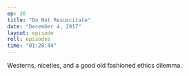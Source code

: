 ```yaml
---
ep: 26
title: "Do Not Resuscitate"
date: "December 4, 2017"
layout: episode
roll: episodes
time: "01:28:44"
---
```


Westerns, niceties, and a good old fashioned ethics dilemma.

